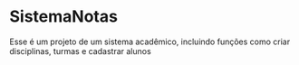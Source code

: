 # SistemaNotas
Esse é um projeto de um sistema acadêmico, incluindo funções como criar disciplinas, turmas e cadastrar alunos
